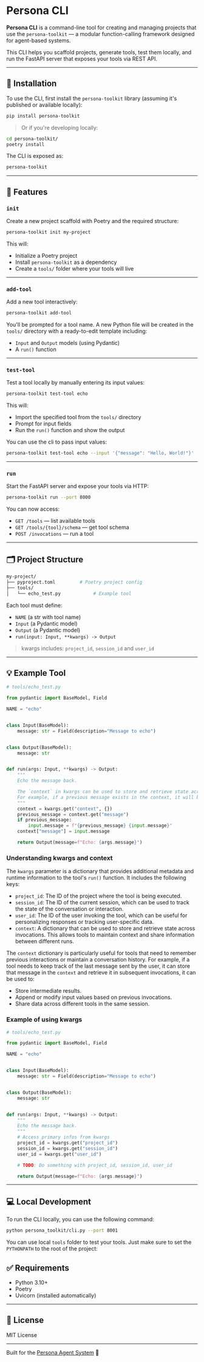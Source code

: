 # Persona CLI

**Persona CLI** is a command-line tool for creating and managing projects that use the `persona-toolkit` — a modular
function-calling framework designed for agent-based systems.

This CLI helps you scaffold projects, generate tools, test them locally, and run the FastAPI server that exposes your
tools via REST API.

---

## 🚀 Installation

To use the CLI, first install the `persona-toolkit` library (assuming it's published or available locally):

```bash
pip install persona-toolkit
```

> Or if you're developing locally:

```bash
cd persona-toolkit/
poetry install
```

The CLI is exposed as:

```bash
persona-toolkit
```

---

## 📆 Features

### `init`

Create a new project scaffold with Poetry and the required structure:

```bash
persona-toolkit init my-project
```

This will:

- Initialize a Poetry project
- Install `persona-toolkit` as a dependency
- Create a `tools/` folder where your tools will live

---

### `add-tool`

Add a new tool interactively:

```bash
persona-toolkit add-tool
```

You'll be prompted for a tool name. A new Python file will be created in the `tools/` directory with a ready-to-edit
template including:

- `Input` and `Output` models (using Pydantic)
- A `run()` function

---

### `test-tool`

Test a tool locally by manually entering its input values:

```bash
persona-toolkit test-tool echo
```

This will:

- Import the specified tool from the `tools/` directory
- Prompt for input fields
- Run the `run()` function and show the output

You can use the cli to pass input values:

```bash
persona-toolkit test-tool echo --input '{"message": "Hello, World!"}'
```

---

### `run`

Start the FastAPI server and expose your tools via HTTP:

```bash
persona-toolkit run --port 8000
```

You can now access:

- `GET /tools` — list available tools
- `GET /tools/{tool}/schema` — get tool schema
- `POST /invocations` — run a tool

---

## 🗂 Project Structure

```bash
my-project/
├── pyproject.toml         # Poetry project config
├── tools/
│   └── echo_test.py            # Example tool
```

Each tool must define:

- `NAME` (a str with tool name)
- `Input` (a Pydantic model)
- `Output` (a Pydantic model)
- `run(input: Input, **kwargs) -> Output`

> kwargs includes: `project_id`, `session_id` and `user_id`

---

## 💡 Example Tool

```python
# tools/echo_test.py

from pydantic import BaseModel, Field

NAME = "echo"


class Input(BaseModel):
    message: str = Field(description="Message to echo")


class Output(BaseModel):
    message: str


def run(args: Input, **kwargs) -> Output:
    """
    Echo the message back.

    The `context` in kwargs can be used to store and retrieve state across invocations.
    For example, if a previous message exists in the context, it will be appended to the current message.
    """
    context = kwargs.get("context", {})
    previous_message = context.get("message")
    if previous_message:
        input.message = f"{previous_message} {input.message}"
    context["message"] = input.message

    return Output(message=f"Echo: {args.message}")
```

### Understanding kwargs and context

The `kwargs` parameter is a dictionary that provides additional metadata and runtime information to the tool's `run()`
function.
It includes the following keys:

- `project_id`: The ID of the project where the tool is being executed.
- `session_id`: The ID of the current session, which can be used to track the state of the conversation or interaction.
- `user_id`: The ID of the user invoking the tool, which can be useful for personalizing responses or tracking
  user-specific data.
- `context`: A dictionary that can be used to store and retrieve state across invocations. This allows tools to maintain
  context and share information between different runs.

The `context` dictionary is particularly useful for tools that need to remember previous interactions or maintain a
conversation history.
For example, if a tool needs to keep track of the last message sent by the user, it can store that message in the
`context` and retrieve it in subsequent invocations, it can be used to:

- Store intermediate results.
- Append or modify input values based on previous invocations.
- Share data across different tools in the same session.

### Example of using kwargs

```python
# tools/echo_test.py

from pydantic import BaseModel, Field

NAME = "echo"


class Input(BaseModel):
    message: str = Field(description="Message to echo")


class Output(BaseModel):
    message: str


def run(args: Input, **kwargs) -> Output:
    """
    Echo the message back.
    """
    # Access primary infos from kwargs
    project_id = kwargs.get("project_id")
    session_id = kwargs.get("session_id")
    user_id = kwargs.get("user_id")

    # TODO: Do something with project_id, session_id, user_id

    return Output(message=f"Echo: {args.message}")
```

---

## 💻 Local Development

To run the CLI locally, you can use the following command:

```bash
python persona_toolkit/cli.py --port 8001
```

You can use local `tools` folder to test your tools. Just make sure to set the `PYTHONPATH` to the root of the project:

## ✅ Requirements

- Python 3.10+
- Poetry
- Uvicorn (installed automatically)

---

## 📃 License

MIT License

---

Built for the [Persona Agent System](https://github.com/your-org/persona) 🤖

